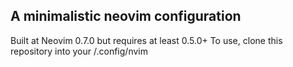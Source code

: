 ## A minimalistic neovim configuration

Built at Neovim 0.7.0 but requires at least 0.5.0+
To use, clone this repository into your /.config/nvim

